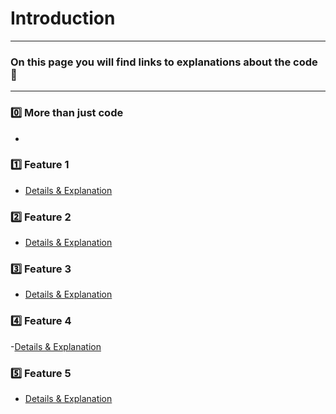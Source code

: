# Introduction

---

### On this page you will find links to explanations about the code 🧭

---

### 0️⃣ More than just code
- []()

### 1️⃣ Feature 1
- [Details & Explanation](1_feature1.md)


### 2️⃣ Feature 2
- [Details & Explanation]()


### 3️⃣ Feature 3
- [Details & Explanation]()

### 4️⃣ Feature 4
-[Details & Explanation]()


### 5️⃣ Feature 5
- [Details & Explanation]()
